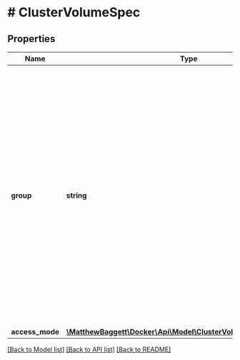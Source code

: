 # # ClusterVolumeSpec

## Properties

Name | Type | Description | Notes
------------ | ------------- | ------------- | -------------
**group** | **string** | Group defines the volume group of this volume. Volumes belonging to the same group can be referred to by group name when creating Services.  Referring to a volume by group instructs Swarm to treat volumes in that group interchangeably for the purpose of scheduling. Volumes with an empty string for a group technically all belong to the same, emptystring group. | [optional]
**access_mode** | [**\MatthewBaggett\Docker\Api\Model\ClusterVolumeSpecAccessMode**](ClusterVolumeSpecAccessMode.md) |  | [optional]

[[Back to Model list]](../../README.md#models) [[Back to API list]](../../README.md#endpoints) [[Back to README]](../../README.md)
